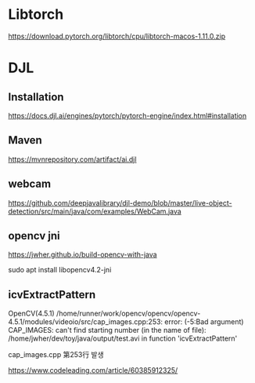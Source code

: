 # Libtorch

https://download.pytorch.org/libtorch/cpu/libtorch-macos-1.11.0.zip

# DJL

## Installation
https://docs.djl.ai/engines/pytorch/pytorch-engine/index.html#installation

## Maven 
https://mvnrepository.com/artifact/ai.djl

## webcam
https://github.com/deepjavalibrary/djl-demo/blob/master/live-object-detection/src/main/java/com/examples/WebCam.java

## opencv jni

https://jwher.github.io/build-opencv-with-java

sudo apt install libopencv4.2-jni

## icvExtractPattern

OpenCV(4.5.1) /home/runner/work/opencv/opencv/opencv-4.5.1/modules/videoio/src/cap_images.cpp:253: error: (-5:Bad argument) CAP_IMAGES: can't find starting number (in the name of file): /home/jwher/dev/toy/java/output/test.avi in function 'icvExtractPattern'

cap_images.cpp 第253行 발생

https://www.codeleading.com/article/60385912325/
